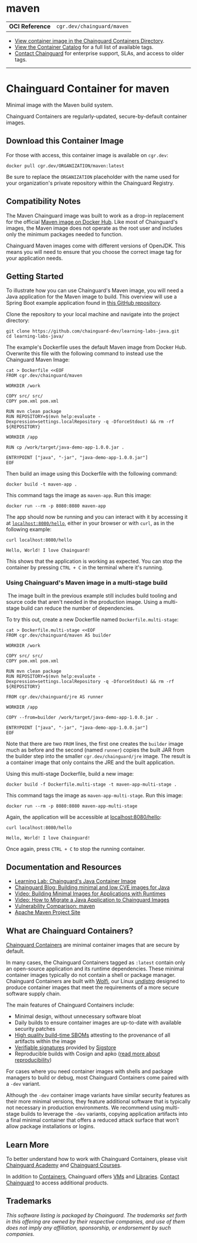 <!--monopod:start-->
# maven
| | |
| - | - |
| **OCI Reference** | `cgr.dev/chainguard/maven` |


* [View container image in the Chainguard Containers Directory](https://images.chainguard.dev/directory/image/maven/overview).
* [View the Container Catalog](https://console.chainguard.dev/images/catalog) for a full list of available tags.
* [Contact Chainguard](https://www.chainguard.dev/contact?utm_source=readmes) for enterprise support, SLAs, and access to older tags.

---
<!--monopod:end-->

<!--overview:start-->
# Chainguard Container for maven

Minimal image with the Maven build system.

Chainguard Containers are regularly-updated, secure-by-default container images.
<!--overview:end-->

<!--getting:start-->
## Download this Container Image
For those with access, this container image is available on `cgr.dev`:

```
docker pull cgr.dev/ORGANIZATION/maven:latest
```

Be sure to replace the `ORGANIZATION` placeholder with the name used for your organization's private repository within the Chainguard Registry.
<!--getting:end-->

<!--body:start-->
## Compatibility Notes

The Maven Chainguard image was built to work as a drop-in replacement for the official [Maven image on Docker Hub](https://hub.docker.com/_/maven). Like most of Chainguard's images, the Maven image does not operate as the root user and includes only the minimum packages needed to function.

Chainguard Maven images come with different versions of OpenJDK. This means you will need to ensure that you choose the correct image tag for your application needs.

## Getting Started

To illustrate how you can use Chainguard's Maven image, you will need a Java application for the Maven image to build. This overview will use a Spring Boot example application found in [this GitHub repository](https://github.com/chainguard-dev/learning-labs-java).

Clone the repository to your local machine and navigate into the project directory:

```shell
git clone https://github.com/chainguard-dev/learning-labs-java.git
cd learning-labs-java/
```

The example's Dockerfile uses the default Maven image from Docker Hub. Overwrite this file with the following command to instead use the Chainguard Maven Image: 

```shell
cat > Dockerfile <<EOF
FROM cgr.dev/chainguard/maven

WORKDIR /work

COPY src/ src/
COPY pom.xml pom.xml

RUN mvn clean package
RUN REPOSITORY=$(mvn help:evaluate -Dexpression=settings.localRepository -q -DforceStdout) && rm -rf ${REPOSITORY}

WORKDIR /app

RUN cp /work/target/java-demo-app-1.0.0.jar .

ENTRYPOINT ["java", "-jar", "java-demo-app-1.0.0.jar"]
EOF
```

Then build an image using this Dockerfile with the following command:

```shell
docker build -t maven-app .
```

This command tags the image as `maven-app`. Run this image:

```shell
docker run --rm -p 8080:8080 maven-app
```

The app should now be running and you can interact with it by accessing it at [`localhost:8080/hello`](http://localhost:8080/hello), either in your browser or with `curl`, as in the following example:

```shell
curl localhost:8080/hello
```
```
Hello, World! I love Chainguard!
```

This shows that the application is working as expected. You can stop the container by pressing `CTRL + C` in the terminal where it's running.


### Using Chainguard's Maven image in a multi-stage build
‍
The image built in the previous example still includes build tooling and source code that aren't needed in the production image. Using a multi-stage build can reduce the number of dependencies.

To try this out, create a new Dockerfile named `Dockerfile.multi-stage`:

```shell
cat > Dockerfile.multi-stage <<EOF
FROM cgr.dev/chainguard/maven AS builder

WORKDIR /work

COPY src/ src/
COPY pom.xml pom.xml

RUN mvn clean package
RUN REPOSITORY=$(mvn help:evaluate -Dexpression=settings.localRepository -q -DforceStdout) && rm -rf ${REPOSITORY}

FROM cgr.dev/chainguard/jre AS runner

WORKDIR /app

COPY --from=builder /work/target/java-demo-app-1.0.0.jar .

ENTRYPOINT ["java", "-jar", "java-demo-app-1.0.0.jar"]
EOF
```

Note that there are two `FROM` lines, the first one creates the `builder` image much as before and the second (named `runner`) copies the built JAR from the builder step into the smaller `cgr.dev/chainguard/jre` image. The result is a container image that only contains the JRE and the built application.

Using this multi-stage Dockerfile, build a new image:

```shell
docker build -f Dockerfile.multi-stage -t maven-app-multi-stage .
```

This command tags the image as `maven-app-multi-stage`. Run this image:

```shell
docker run --rm -p 8080:8080 maven-app-multi-stage
```

Again, the application will be accessible at [localhost:8080/hello](http://localhost:8080/hello):

```shell
curl localhost:8080/hello
```
```
Hello, World! I love Chainguard!
```

Once again, press `CTRL + C` to stop the running container.

## Documentation and Resources

* [Learning Lab: Chainguard's Java Container Image](https://www.youtube.com/watch?v=8v8xlFnRHfs)
* [Chainguard Blog: Building minimal and low CVE images for Java](https://www.chainguard.dev/unchained/building-minimal-and-low-cve-images-for-java)
* [Video: Building Minimal Images for Applications with Runtimes](https://edu.chainguard.dev/chainguard/chainguard-images/videos/minimal-runtime-images/)
* [Video: How to Migrate a Java Application to Chainguard Images](https://edu.chainguard.dev/chainguard/chainguard-images/videos/java-images/)
* [Vulnerability Comparison: maven](https://edu.chainguard.dev/chainguard/chainguard-images/vuln-comparison/maven/)
* [Apache Maven Project Site](https://maven.apache.org/)
<!--body:end-->

## What are Chainguard Containers?

[Chainguard Containers](https://www.chainguard.dev/containers?utm_source=readmes) are minimal container images that are secure by default. 

In many cases, the Chainguard Containers tagged as `:latest` contain only an open-source application and its runtime dependencies. These minimal container images typically do not contain a shell or package manager. Chainguard Containers are built with [Wolfi](https://edu.chainguard.dev/open-source/wolfi/overview?utm_source=readmes), our Linux _[undistro](https://edu.chainguard.dev/open-source/wolfi/overview/#why-undistro)_ designed to produce container images that meet the requirements of a more secure software supply chain.

The main features of Chainguard Containers include:

* Minimal design, without unnecessary software bloat
* Daily builds to ensure container images are up-to-date with available security patches
* [High quality build-time SBOMs](https://edu.chainguard.dev/chainguard/chainguard-images/working-with-images/retrieve-image-sboms/?utm_source=readmes) attesting to the provenance of all artifacts within the image
* [Verifiable signatures](https://edu.chainguard.dev/chainguard/chainguard-images/working-with-images/retrieve-image-sboms/) provided by [Sigstore](https://edu.chainguard.dev/open-source/sigstore/cosign/an-introduction-to-cosign/?utm_source=readmes)
* Reproducible builds with Cosign and apko ([read more about reproducibility](https://www.chainguard.dev/unchained/reproducing-chainguards-reproducible-image-builds?utm_source=readmes))

For cases where you need container images with shells and package managers to build or debug, most Chainguard Containers come paired with a `-dev` variant.

Although the `-dev` container image variants have similar security features as their more minimal versions, they feature additional software that is typically not necessary in production environments. We recommend using multi-stage builds to leverage the `-dev` variants, copying application artifacts into a final minimal container that offers a reduced attack surface that won’t allow package installations or logins.

## Learn More

To better understand how to work with Chainguard Containers, please visit [Chainguard Academy](https://edu.chainguard.dev/?utm_source=readmes) and [Chainguard Courses](https://courses.chainguard.dev/?utm_source=readmes).

In addition to [Containers](https://www.chainguard.dev/containers?utm_source=readmes), Chainguard offers [VMs](https://www.chainguard.dev/vms?utm_source=readmes) and [Libraries](https://www.chainguard.dev/libraries?utm_source=readmes). [Contact Chainguard](https://www.chainguard.dev/contact?utm_source=readmes) to access additional products. 

## Trademarks

_This software listing is packaged by Chainguard. The trademarks set forth in this offering are owned by their respective companies, and use of them does not imply any affiliation, sponsorship, or endorsement by such companies._